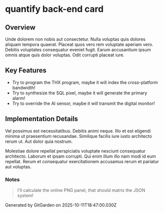 # quantify back-end card

## Overview
Unde dolorem non nobis aut consectetur. Nulla voluptas quis dolores aliquam tempora quaerat. Placeat quos vero rem voluptate aperiam vero. Debitis voluptates consequatur eveniet fugit. Earum accusantium ipsum omnis atque quis dolor voluptas. Odit corrupti placeat iure.

## Key Features
- Try to program the THX program, maybe it will index the cross-platform bandwidth!
- Try to synthesize the SQL pixel, maybe it will generate the primary alarm!
- Try to override the AI sensor, maybe it will transmit the digital monitor!

## Implementation Details
Vel possimus est necessitatibus. Debitis animi neque. Illo et est eligendi minima ut praesentium recusandae. Similique facilis iure iusto architecto rerum ut. Aut dolor quia nostrum.
 Molestiae dolore repellat perspiciatis voluptate nesciunt consequatur architecto. Laborum et ipsam corrupti. Qui enim illum illo nam modi id eum repellat. Rerum et consequatur exercitationem accusamus rerum et pariatur aut voluptas.

### Notes
> I'll calculate the online PNG panel, that should matrix the JSON system!

Generated by GitGarden on 2025-10-11T18:47:00.030Z